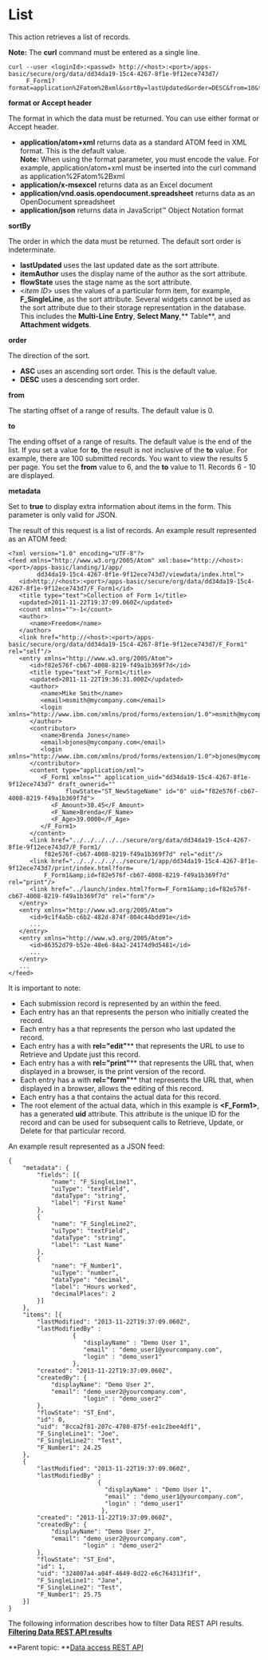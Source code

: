 # List 

This action retrieves a list of records.

**Note:** The **curl** command must be entered as a single line.

```
curl --user <loginId>:<passwd> http://<host>:<port>/apps-basic/secure/org/data/dd34da19-15c4-4267-8f1e-9f12ece743d7/
     F_Form1?format=application%2Fatom%2Bxml&sortBy=lastUpdated&order=DESC&from=10&to=20
```

**format or Accept header**

The format in which the data must be returned. You can use either format or Accept header.

   - **application/atom+xml** returns data as a standard ATOM feed in XML format. This is the default value.<br>  **Note:** When using the format parameter, you must encode the value. For example, application/atom+xml must be inserted into the curl command as application%2Fatom%2Bxml
   - **application/x-msexcel** returns data as an Excel document
   -   **application/vnd.oasis.opendocument.spreadsheet** returns data as an OpenDocument spreadsheet
   -   **application/json** returns data in JavaScript™ Object Notation format

**sortBy**

The order in which the data must be returned. The default sort order is indeterminate.

   -   **lastUpdated** uses the last updated date as the sort attribute.
   -   **itemAuthor** uses the display name of the author as the sort attribute.
   -   **flowState** uses the stage name as the sort attribute.
   -   <*item ID*> uses the values of a particular form item, for example, **F_SingleLine**, as the sort attribute. Several widgets cannot be used as the sort attribute due to their storage representation in the database. This includes the **Multi-Line Entry**, **Select Many**,** Table**, and **Attachment widgets**.

**order**

The direction of the sort.

   - **ASC** uses an ascending sort order. This is the default value.
   - **DESC** uses a descending sort order.

**from**

The starting offset of a range of results. The default value is 0.

**to**

The ending offset of a range of results. The default value is the end of the list. If you set a value for **to**, the result is not inclusive of the **to** value. For example, there are 100 submitted records. You want to view the results 5 per page. You set the **from** value to 6, and the **to** value to 11. Records 6 - 10 are displayed.

**metadata**

Set to **true** to display extra information about items in the form. 
This parameter is only valid for JSON.

The result of this request is a list of records. An example result represented as an ATOM feed:

```
<?xml version="1.0" encoding="UTF-8"?>
<feed xmlns="http://www.w3.org/2005/Atom" xml:base="http://<host>:<port>/apps-basic/landing/1/app/
        dd34da19-15c4-4267-8f1e-9f12ece743d7/viewdata/index.html">
   <id>http://<host>:<port>/apps-basic/secure/org/data/dd34da19-15c4-4267-8f1e-9f12ece743d7/F_Form1</id>
   <title type="text">Collection of Form 1</title>
   <updated>2011-11-22T19:37:09.060Z</updated>
   <count xmlns="">-1</count>
   <author>
      <name>Freedom</name>
   </author>
   <link href="http://<host>:<port>/apps-basic/secure/org/data/dd34da19-15c4-4267-8f1e-9f12ece743d7/F_Form1" rel="self"/>
   <entry xmlns="http://www.w3.org/2005/Atom">
      <id>f82e576f-cb67-4008-8219-f49a1b369f7d</id>
      <title type="text">F_Form1</title>
      <updated>2011-11-22T19:36:31.000Z</updated>
      <author>
         <name>Mike Smith</name>
         <email>msmith@mycompany.com</email>
         <login xmlns="http://www.ibm.com/xmlns/prod/forms/extension/1.0">msmith@mycompany.com</login>
      </author>
      <contributor>
         <name>Brenda Jones</name>
         <email>bjones@mycompany.com</email>
         <login xmlns="http://www.ibm.com/xmlns/prod/forms/extension/1.0">bjones@mycompany.com</login>
      </contributor>
      <content type="application/xml">
         <F_Form1 xmlns="" application_uid="dd34da19-15c4-4267-8f1e-9f12ece743d7" draft_ownerid="" 
                flowState="ST_NewStageName" id="0" uid="f82e576f-cb67-4008-8219-f49a1b369f7d">
            <F_Amount>30.45</F_Amount>
            <F_Name>Brenda</F_Name>
            <F_Age>39.0000</F_Age>
         </F_Form1>
      </content>
      <link href="../../../../../secure/org/data/dd34da19-15c4-4267-8f1e-9f12ece743d7/F_Form1/
          f82e576f-cb67-4008-8219-f49a1b369f7d" rel="edit"/>
      <link href="../../../../../secure/1/app/dd34da19-15c4-4267-8f1e-9f12ece743d7/print/index.html?form=
          F_Form1&amp;id=f82e576f-cb67-4008-8219-f49a1b369f7d" rel="print"/>
      <link href="../launch/index.html?form=F_Form1&amp;id=f82e576f-cb67-4008-8219-f49a1b369f7d" rel="form"/>
   </entry>
   <entry xmlns="http://www.w3.org/2005/Atom">
      <id>9c1f4a5b-c6b2-482d-874f-804c44bdd91e</id>
      ...
   </entry>
   <entry xmlns="http://www.w3.org/2005/Atom">
      <id>86352d79-b52e-48e6-84a2-24174d9d5481</id>
      ...
   </entry>
   ...
</feed>
```

It is important to note:

-   Each submission record is represented by an **<entry>** within the feed.
-   Each entry has an **<author>** that represents the person who initially created the record.
-   Each entry has a **<contributor>** that represents the person who last updated the record.
-   Each entry has a **<link>** with **rel="edit"**** that represents the URL to use to Retrieve and Update just this record.
-   Each entry has a **<link>** with **rel="print"**** that represents the URL that, when displayed in a browser, is the print version of the record.
-   Each entry has a **<link>** with **rel="form"**** that represents the URL that, when displayed in a browser, allows the editing of this record.
-   Each entry has a **<content>** that contains the actual data for this record.
-   The root element of the actual data, which in this example is **<F\_Form1>**, has a generated **uid** attribute. This attribute is the unique ID for the record and can be used for subsequent calls to Retrieve, Update, or Delete for that particular record.

An example result represented as a JSON feed:

```
{
	"metadata": {
		"fields": [{
			"name": "F_SingleLine1",
			"uiType": "textField",
			"dataType": "string",
			"label": "First Name"
		},
		{
			"name": "F_SingleLine2",
			"uiType": "textField",
			"dataType": "string",
			"label": "Last Name"
		},
		{
			"name": "F_Number1",
			"uiType": "number",
			"dataType": "decimal",
			"label": "Hours worked",
			"decimalPlaces": 2
		}]
	},
	"items": [{
		"lastModified": "2013-11-22T19:37:09.060Z",
		"lastModifiedBy" :           
                  {             
                     "displayName" : "Demo User 1",
                     "email" : "demo_user1@yourcompany.com",
                     "login" : "demo_user1"           
                  },
		"created": "2013-11-22T19:37:09.060Z",
		"createdBy": {
			"displayName": "Demo User 2",
			"email": "demo_user2@yourcompany.com",
                     "login" : "demo_user2" 
		},
		"flowState": "ST_End",
		"id": 0,
		"uid": "8cca2f81-207c-4780-875f-ee1c2bee4df1",
		"F_SingleLine1": "Joe",
		"F_SingleLine2": "Test",
		"F_Number1": 24.25
	},
	{
		"lastModified": "2013-11-22T19:37:09.060Z",
		"lastModifiedBy" :  
                         {    
                           "displayName" : "Demo User 1",
                           "email" : "demo_user1@yourcompany.com", 
                           "login" : "demo_user1"
                          },
		"created": "2013-11-22T19:37:09.060Z",
		"createdBy": {
			"displayName": "Demo User 2",
			"email": "demo_user2@yourcompany.com",
                     "login" : "demo_user2" 
		},
		"flowState": "ST_End",
		"id": 1,
		"uid": "324007a4-a04f-4649-8d22-e6c764313f1f",
		"F_SingleLine1": "Jane",
		"F_SingleLine2": "Test",
		"F_Number1": 25.75
	}]
}
```


The following information describes how to filter Data REST API results.  **[Filtering Data REST API results](ref_data_rest_api_list_filter.md)**  


**Parent topic: **[Data access REST API](ref_data_access_rest_api.md)


